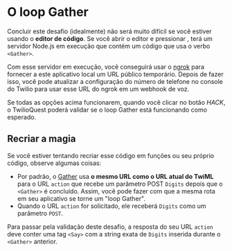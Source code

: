 # O loop Gather

Concluir este desafio (idealmente) não será muito difícil se você estiver usando o **editor de código**. Se você abrir o editor e pressionar <em><i class="fa fa-play"></i></em>, terá um servidor Node.js em execução que contém um código que usa o verbo `<Gather>`.

Com esse servidor em execução, você conseguirá usar o [ngrok](https://ngrok.com/) para fornecer a este aplicativo local um URL público temporário. Depois de fazer isso, você pode atualizar a configuração do número de telefone no console do Twilio para usar esse URL do ngrok em um webhook de voz.

Se todas as opções acima funcionarem, quando você clicar no botão *HACK*, o TwilioQuest poderá validar se o loop Gather está funcionando como esperado.

## Recriar a magia

Se você estiver tentando recriar esse código em funções ou seu próprio código, observe algumas coisas:

* Por padrão, o [Gather](https://www.twilio.com/docs/voice/twiml/gather) usa **o mesmo URL como o URL atual do TwiML** para o URL `action` que recebe um parâmetro POST `Digits` depois que o `<Gather>` é concluído. Assim, você pode fazer com que a mesma rota em seu aplicativo se torne um "loop Gather".
* Quando o URL `action` for solicitado, ele receberá `Digits` como um parâmetro `POST`.

Para passar pela validação deste desafio, a resposta do seu URL `action` deve conter uma tag `<Say>` com a string exata de `Digits` inserida durante o `<Gather>` anterior.